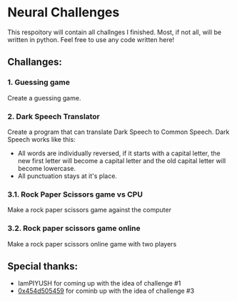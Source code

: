 # Neural Challenges
This respoitory will contain all challnges I finished.
Most, if not all, will be written in python.
Feel free to use any code written here!

## Challanges:
  ### 1. Guessing game
  Create a guessing game.
  ### 2. Dark Speech Translator
  Create a program that can translate Dark Speech to Common Speech.
  Dark Speech works like this:
  - All words are individually reversed, if it starts with a capital letter, the new first letter will become a capital letter and the old capital letter will become lowercase.
  - All punctuation stays at it's place.
  ### 3.1. Rock Paper Scissors game vs CPU
  Make a rock paper scissors game against the computer
  ### 3.2. Rock paper scissors game online
  Make a rock paper scissors online game with two players 
## Special thanks:
  - IamPIYUSH for coming up with the idea of challenge #1
  - [0x454d505459](https://github.com/0x454d505459) for cominb up with the idea of challenge #3

